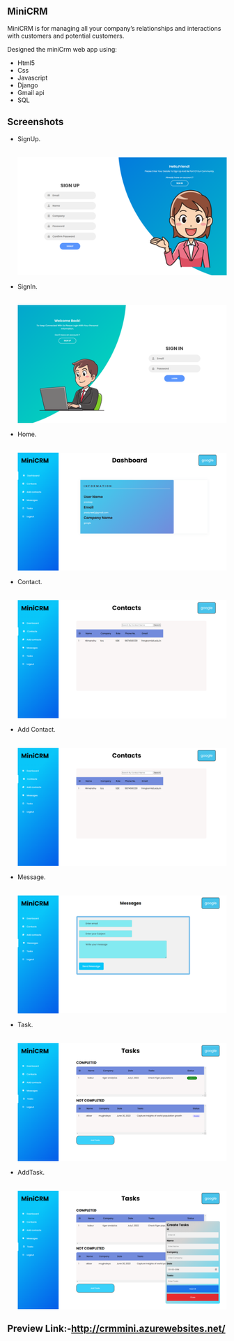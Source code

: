 ## MiniCRM
MiniCRM is for managing all your company’s relationships and interactions with customers and potential customers.


Designed the miniCrm web app using:

- Html5
- Css
- Javascript
- Django
- Gmail api
- SQL

## Screenshots
  - SignUp.<br><br><br>
    ![index](https://github.com/HimanshuMaurya1012/miniCRM/blob/main/images/signup.png)
    <br>
    
  - SignIn.<br><br><br>
    ![index](https://github.com/HimanshuMaurya1012/miniCRM/blob/main/images/login.png)
    <br>
    
    
   - Home.<br><br><br>
    ![index](https://github.com/HimanshuMaurya1012/miniCRM/blob/main/images/home.png)
    <br>
    
    
   - Contact.<br><br><br>
    ![index](https://github.com/HimanshuMaurya1012/miniCRM/blob/main/images/contact.png)
    <br>
    
    
   - Add Contact.<br><br><br>
    ![index](https://github.com/HimanshuMaurya1012/miniCRM/blob/main/images/contact.png)
    <br>
    
   - Message.<br><br><br>
    ![index](https://github.com/HimanshuMaurya1012/miniCRM/blob/main/images/mail.png)
    <br>
    
   - Task.<br><br><br>
    ![index](https://github.com/HimanshuMaurya1012/miniCRM/blob/main/images/task.png)
    <br>
    
   - AddTask.<br><br><br>
    ![index](https://github.com/HimanshuMaurya1012/miniCRM/blob/main/images/addtask.png)
    <br>
    
## Preview Link:-http://crmmini.azurewebsites.net/
